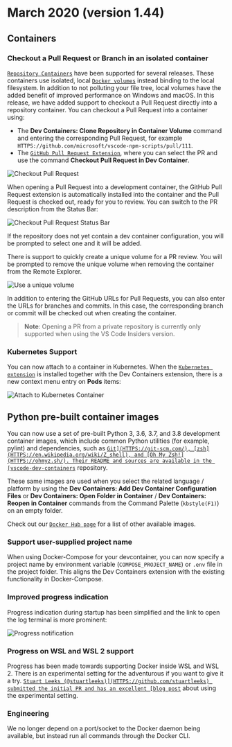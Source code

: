 # March 2020 (version 1.44)

## Containers

### Checkout a Pull Request or Branch in an isolated container

[`Repository Containers`](HTTPS://code.visualstudio.com/docs/devcontainers/containers#_quick-start-open-a-git-repository-in-an-isolated-container-volume)
have been supported for several releases. These containers use isolated, local
[`Docker volumes`](HTTPS://docs.docker.com/storage/volumes/) instead binding to
the local filesystem. In addition to not polluting your file tree, local volumes
have the added benefit of improved performance on Windows and macOS. In this
release, we have added support to checkout a Pull Request directly into a
repository container. You can checkout a Pull Request into a container using:

- The **Dev Containers: Clone Repository in Container Volume** command and
  entering the corresponding Pull Request, for example
  `HTTPS://github.com/microsoft/vscode-npm-scripts/pull/111`.
- The
  [`GitHub Pull Request Extension`](HTTPS://marketplace.visualstudio.com/items?itemName=GitHub.vscode-pull-request-github),
  where you can select the PR and use the command **Checkout Pull Request in Dev
  Container**.

![`Checkout Pull Request`](images/1_44/checkout-pr.png)

When opening a Pull Request into a development container, the GitHub Pull
Request extension is automatically installed into the container and the Pull
Request is checked out, ready for you to review. You can switch to the PR
description from the Status Bar:

![`Checkout Pull Request Status Bar`](images/1_44/checkout-pr-status.png)

If the repository does not yet contain a dev container configuration, you will
be prompted to select one and it will be added.

There is support to quickly create a unique volume for a PR review. You will be
prompted to remove the unique volume when removing the container from the Remote
Explorer.

![`Use a unique volume`](images/1_44/checkout-unique.png)

In addition to entering the GitHub URLs for Pull Requests, you can also enter
the URLs for branches and commits. In this case, the corresponding branch or
commit will be checked out when creating the container.

> **Note**: Opening a PR from a private repository is currently only supported
> when using the VS Code Insiders version.

### Kubernetes Support

You can now attach to a container in Kubernetes. When the
[`Kubernetes extension`](HTTPS://marketplace.visualstudio.com/items?itemName=ms-kubernetes-tools.vscode-kubernetes-tools)
is installed together with the Dev Containers extension, there is a new context
menu entry on **Pods** items:

![`Attach to Kubernetes Container`](images/1_44/k8s-attach.png)

## Python pre-built container images

You can now use a set of pre-built Python 3, 3.6, 3.7, and 3.8 development
container images, which include common Python utilities (for example, pylint)
and dependencies, such as [`Git](HTTPS://git-scm.com/),
[zsh](HTTPS://en.wikipedia.org/wiki/Z_shell), and
[Oh My Zsh!](HTTPS://ohmyz.sh/). Their README and sources are available in the
[vscode-dev-containers`](HTTPS://github.com/microsoft/vscode-dev-containers/tree/main/containers/python-3)
repository.

These same images are used when you select the related language / platform by
using the **Dev Containers: Add Dev Container Configuration Files** or **Dev
Containers: Open Folder in Container** / **Dev Containers: Reopen in Container**
commands from the Command Palette (`kbstyle(F1)`) on an empty folder.

Check out our
[`Docker Hub page`](HTTPS://hub.docker.com/_/microsoft-vscode-devcontainers) for
a list of other available images.

### Support user-supplied project name

When using Docker-Compose for your devcontainer, you can now specify a project
name by environment variable (`COMPOSE_PROJECT_NAME`) or `.env` file in the
project folder. This aligns the Dev Containers extension with the existing
functionality in Docker-Compose.

### Improved progress indication

Progress indication during startup has been simplified and the link to open the
log terminal is more prominent:

![`Progress notification`](images/1_44/devcontainer-progress.png)

### Progress on WSL and WSL 2 support

Progress has been made towards supporting Docker inside WSL and WSL 2. There is
an experimental setting for the adventurous if you want to give it a try.
[`Stuart Leeks (@stuartleeks)](HTTPS://github.com/stuartleeks) submitted the
initial PR and has an excellent
[blog post`](HTTPS://stuartleeks.com/posts/vscode-devcontainers-wsl/) about
using the experimental setting.

### Engineering

We no longer depend on a port/socket to the Docker daemon being available, but
instead run all commands through the Docker CLI.
